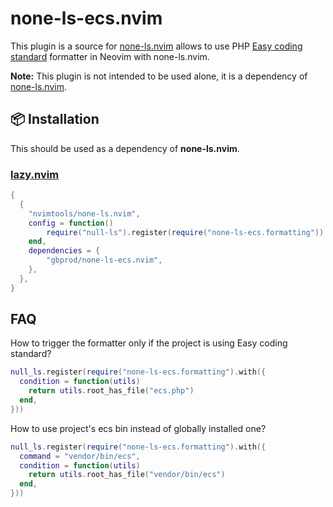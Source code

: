 # none-ls-ecs.nvim

This plugin is a source for [none-ls.nvim](https://github.com/nvimtools/none-ls.nvim) allows to use PHP
[Easy coding standard](https://github.com/easy-coding-standard/easy-coding-standard) formatter in Neovim
with none-ls.nvim.

**Note:** This plugin is not intended to be used alone, it is a dependency of [none-ls.nvim](https://github.com/nvimtools/none-ls.nvim).

## 📦 Installation

This should be used as a dependency of **none-ls.nvim**.

### [lazy.nvim](https://github.com/folke/lazy.nvim)

```lua
{
  {
    "nvimtools/none-ls.nvim",
    config = function()
        require("null-ls").register(require("none-ls-ecs.formatting"))
    end,
    dependencies = {
        "gbprod/none-ls-ecs.nvim",
    },
  },
}
```

## FAQ

How to trigger the formatter only if the project is using Easy coding standard?

```lua
null_ls.register(require("none-ls-ecs.formatting").with({
  condition = function(utils)
    return utils.root_has_file("ecs.php")
  end,
}))
```

How to use project's ecs bin instead of globally installed one?

```lua
null_ls.register(require("none-ls-ecs.formatting").with({
  command = "vendor/bin/ecs",
  condition = function(utils)
    return utils.root_has_file("vendor/bin/ecs")
  end,
}))
```
